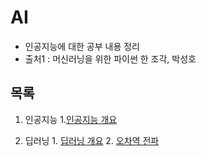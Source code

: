 # AI
- 인공지능에 대한 공부 내용 정리
- 출처1 : 머신러닝을 위한 파이썬 한 조각, 박성호

## 목록
  1. 인공지능
    1.[인공지능 개요](./AI_overview.md)

  2. 딥러닝
    1. [딥러닝 개요](./DeepLearning.md)
    2. [오차역 전파](./BackPropagation.md)
